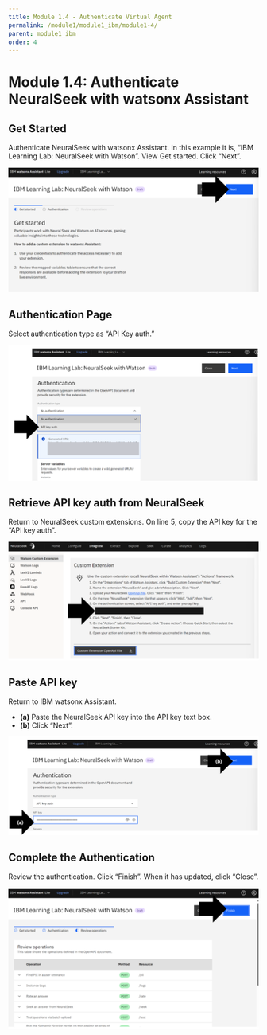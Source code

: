 ```yaml
---
title: Module 1.4 - Authenticate Virtual Agent
permalink: /module1/module1_ibm/module1-4/
parent: module1_ibm
order: 4
---
```


# Module 1.4: Authenticate NeuralSeek with watsonx Assistant

## Get Started

Authenticate NeuralSeek with watsonx Assistant.
In this example it is, “IBM Learning Lab: NeuralSeek with Watson”.
View Get started. Click “Next”.

![image1.4.1](images/image1.4.1.png)

## Authentication Page

Select authentication type as “API Key auth.”

![image1.4.2](images/image1.4.2.png)

## Retrieve API key auth from NeuralSeek

Return to NeuralSeek custom extensions. On line 5, copy the API key for the “API key auth”.

![image1.4.3](images/image1.4.3.png)

## Paste API key

Return to IBM watsonx Assistant. 
- **(a)** Paste the NeuralSeek API key into the API key text box.
- **(b)** Click “Next”.

![image1.4.4](images/image1.4.4.png)

## Complete the Authentication

Review the authentication. 
Click “Finish”. When it has updated, click “Close”.

![image1.4.5](images/image1.4.5.png)
